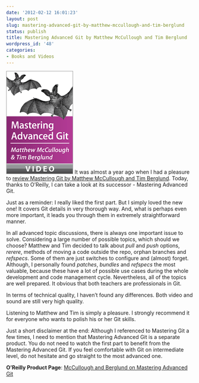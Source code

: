 ```yaml
---
date: '2012-02-12 16:01:23'
layout: post
slug: mastering-advanced-git-by-matthew-mccullough-and-tim-berglund
status: publish
title: Mastering Advanced Git by Matthew McCullough and Tim Berglund
wordpress_id: '48'
categories:
- Books and Videos
---
```


![Mastering Advanced Git](/img/posts/mastering-advanced-git.gif) It was almost a year ago when I had a pleasure to [review Mastering Git by Matthew McCullough and Tim Berglund](http://blog.swierczynski.net/2011/03/mastering-git-by-matthew-mccullough-and-tim-berglund/). Today, thanks to O’Reilly, I can take a look at its successor - Mastering Advanced Git.

Just as a reminder: I really liked the first part. But I simply loved the new one! It covers Git details in very thorough way. And, what is perhaps even more important, it leads you through them in extremely straightforward manner.

In all advanced topic discussions, there is always one important issue to solve. Considering a large number of possible topics, which should we choose? Matthew and Tim decided to talk about _pull_ and _push_ options, _rerere_, methods of moving a code outside the repo, orphan branches and _refspecs_. Some of them are just switches to configure and (almost) forget. Although, I personally found _patches_, _bundles_ and _refspecs_ the most valuable, because these have a lot of possible use cases during the whole development and code management cycle. Nevertheless, all of the topics are well prepared. It obvious that both teachers are professionals in Git.

In terms of technical quality, I haven’t found any differences. Both video and sound are still very high quality.

Listening to Matthew and Tim is simply a pleasure. I strongly recommend it for everyone who wants to polish his or her Git skills.

Just a short disclaimer at the end: Although I referenced to Mastering Git a few times, I need to mention that Mastering Advanced Git is a separate product. You do not need to watch the first part to benefit from the Mastering Advanced Git. If you feel comfortable with Git on intermediate level, do not hesitate and go straight to the most advanced one.

**O’Reilly Product Page**: [McCullough and Berglund on Mastering Advanced Git](http://shop.oreilly.com/product/0636920024774.do)
